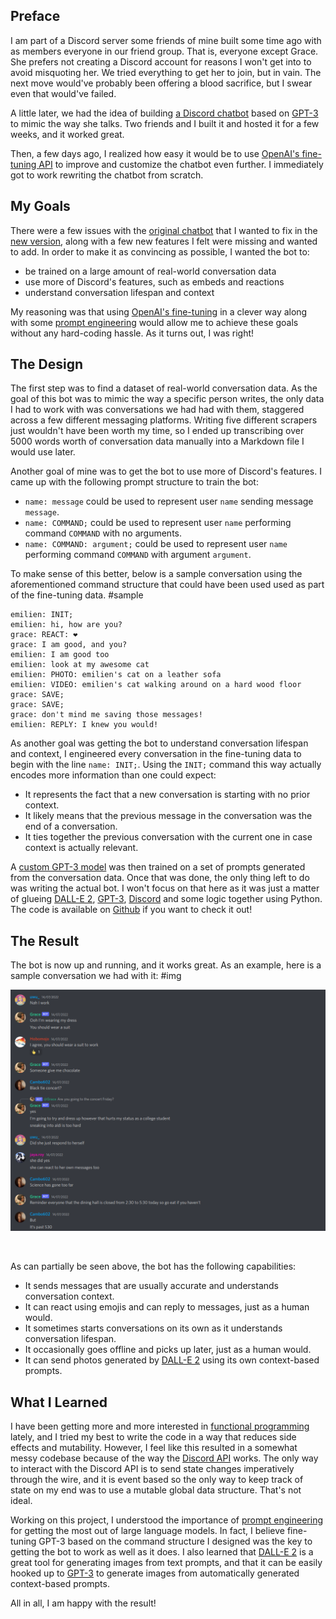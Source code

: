 ## Preface

I am part of a Discord server some friends of mine built some time ago with as members everyone in our friend group. That is, everyone except Grace. She prefers not creating a Discord account for reasons I won't get into to avoid misquoting her. We tried everything to get her to join, but in vain. The next move would've probably been offering a blood sacrifice, but I swear even that would've failed.

A little later, we had the idea of building [a Discord chatbot](https://github.com/Bricktech2000/GPT-3-Conversational-Bot) based on [GPT-3](https://openai.com/blog/gpt-3-apps/) to mimic the way she talks. Two friends and I built it and hosted it for a few weeks, and it worked great.

Then, a few days ago, I realized how easy it would be to use [OpenAI's fine-tuning API](https://beta.openai.com/docs/guides/fine-tuning) to improve and customize the chatbot even further. I immediately got to work rewriting the chatbot from scratch.

## My Goals

There were a few issues with the [original chatbot](https://github.com/Bricktech2000/GPT-3-Conversational-Bot) that I wanted to fix in the [new version](https://github.com/Bricktech2000/GPT-3-Chatbot-2.0), along with a few new features I felt were missing and wanted to add. In order to make it as convincing as possible, I wanted the bot to:

- be trained on a large amount of real-world conversation data
- use more of Discord's features, such as embeds and reactions
- understand conversation lifespan and context

My reasoning was that using [OpenAI's fine-tuning](https://beta.openai.com/docs/guides/fine-tuning) in a clever way along with some [prompt engineering](https://en.wikipedia.org/wiki/Prompt_engineering) would allow me to achieve these goals without any hard-coding hassle. As it turns out, I was right!

## The Design

The first step was to find a dataset of real-world conversation data. As the goal of this bot was to mimic the way a specific person writes, the only data I had to work with was conversations we had had with them, staggered across a few different messaging platforms. Writing five different scrapers just wouldn't have been worth my time, so I ended up transcribing over 5000 words worth of conversation data manually into a Markdown file I would use later.

Another goal of mine was to get the bot to use more of Discord's features. I came up with the following prompt structure to train the bot:

- `name: message` could be used to represent user `name` sending message `message`.
- `name: COMMAND;` could be used to represent user `name` performing command `COMMAND` with no arguments.
- `name: COMMAND: argument;` could be used to represent user `name` performing command `COMMAND` with argument `argument`.

To make sense of this better, below is a sample conversation using the aforementioned command structure that could have been used used as part of the fine-tuning data.
#sample

[//]: # '(duplicate with project readme)'

```text
emilien: INIT;
emilien: hi, how are you?
grace: REACT: ❤️
grace: I am good, and you?
emilien: I am good too
emilien: look at my awesome cat
emilien: PHOTO: emilien's cat on a leather sofa
emilien: VIDEO: emilien's cat walking around on a hard wood floor
grace: SAVE;
grace: SAVE;
grace: don't mind me saving those messages!
emilien: REPLY: I knew you would!
```

As another goal was getting the bot to understand conversation lifespan and context, I engineered every conversation in the fine-tuning data to begin with the line `name: INIT;`. Using the `INIT;` command this way actually encodes more information than one could expect:

- It represents the fact that a new conversation is starting with no prior context.
- It likely means that the previous message in the conversation was the end of a conversation.
- It ties together the previous conversation with the current one in case context is actually relevant.

A [custom GPT-3 model](https://beta.openai.com/docs/guides/fine-tuning) was then trained on a set of prompts generated from the conversation data. Once that was done, the only thing left to do was writing the actual bot. I won't focus on that here as it was just a matter of glueing [DALL-E 2](https://openai.com/dall-e-2/), [GPT-3](https://beta.openai.com/docs/guides/completion), [Discord](https://discordpy.readthedocs.io/en/stable/api.html) and some logic together using Python. The code is available on [Github](https://github.com/Bricktech2000/GPT-3-Chatbot-2.0) if you want to check it out!

## The Result

The bot is now up and running, and it works great. As an example, here is a sample conversation we had with it:
#img

![conversation with chatbot on Discord](ksnip_20220815-144131.png)

&nbsp;

As can partially be seen above, the bot has the following capabilities:

- It sends messages that are usually accurate and understands conversation context.
- It can react using emojis and can reply to messages, just as a human would.
- It sometimes starts conversations on its own as it understands conversation lifespan.
- It occasionally goes offline and picks up later, just as a human would.
- It can send photos generated by [DALL-E 2](https://openai.com/dall-e-2/) using its own context-based prompts.

## What I Learned

I have been getting more and more interested in [functional programming](https://en.wikipedia.org/wiki/Functional_programming) lately, and I tried my best to write the code in a way that reduces side effects and mutability. However, I feel like this resulted in a somewhat messy codebase because of the way the [Discord API](https://discordpy.readthedocs.io/en/stable/api.html) works. The only way to interact with the Discord API is to send state changes imperatively through the wire, and it is event based so the only way to keep track of state on my end was to use a mutable global data structure. That's not ideal.

Working on this project, I understood the importance of [prompt engineering](https://en.wikipedia.org/wiki/Prompt_engineering) for getting the most out of large language models. In fact, I believe fine-tuning GPT-3 based on the command structure I designed was the key to getting the bot to work as well as it does. I also learned that [DALL-E 2](https://openai.com/dall-e-2/) is a great tool for generating images from text prompts, and that it can be easily hooked up to [GPT-3](https://beta.openai.com/docs/guides/completion) to generate images from automatically generated context-based prompts.

All in all, I am happy with the result!
